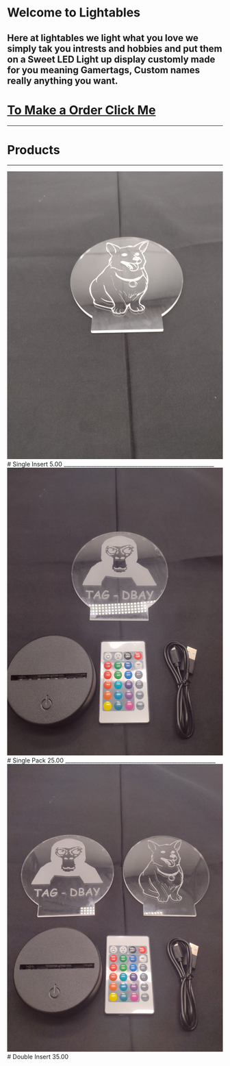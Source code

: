 # Welcome to Lightables




##  Here at lightables we light what you love we simply tak you intrests and hobbies and put them on a Sweet LED Light up display customly made for you meaning Gamertags, Custom names really anything you want.


# [To Make a Order Click Me](https://forms.gle/d86e3EkcJS4cdXNt5)

_______________________________________________________

# Products
_______________________________________________________

<img src="IMG001.jpg" alt="Single Insert 5.00$">
# Single Insert 5.00
_______________________________________________________
<img src="IMG003.jpg" alt="Italian Trulli">
# Single Pack 25.00
_______________________________________________________
<img src="IMG002.jpg" alt="Italian Trulli">
# Double Insert 35.00





